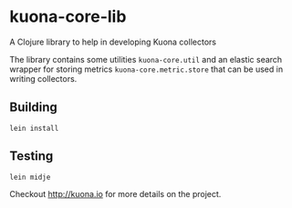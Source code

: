 # kuona-core-lib

A Clojure library to help in developing Kuona collectors

The library contains some utilities `kuona-core.util` and an elastic search wrapper for storing metrics `kuona-core.metric.store` that can be used in writing collectors.


## Building

    lein install
    
## Testing

    lein midje

Checkout http://kuona.io for more details on the project.

